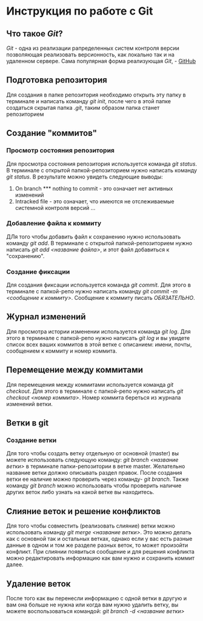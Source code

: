 # Инструкция по работе с Git

## Что такое *Git*?
*Git* - одна из реализации рапределенных систем контроля версии позволяющая реализовать версионность, как локально так и на удаленном сервере. Сама популярная форма реализующая *Git*, - [GitHub](https://github.com/)

## Подготовка репозитория
Для создания в папке репозитория необходимо открыть эту папку в терминале и написать команду *git init*, после чего в этой папке создаться скрытая папка *.git*, таким образом папка станет репозиторием


## Создание "коммитов"

### Просмотр состояния репозитория 
Для просмотра состояния репозитория используется команда *git status*. В терминале с открытой папкой-репозиторием нужно написать команду *git status*. В результате можно увидеть следующие выводы:
1. On branch *** nothing to commit - это означает нет активных изменений
2. Intracked file - это означает, что имеются не отслеживаемые системной контроля версий
...

### Добавление файла к коммиту
ДЛя того чтобы добавить файл к сохранению нужно использовать команду *git add*. В терминале с открытой папкой-репозиторием нужно написать *git add <название файла>*, и этот файл добавиться к "сохранению". 

### Создание фиксации
 Для создания фиксации используется команда *git commit*. Для этого в терминале с папкой-репо нужно написать команду *git commit -m <сообщение к коммиту>*. Сообщение к коммиту писать *ОБЯЗАТЕЛЬНО*.



## Журнал изменений 
Для просмотра истории изменении используется команда *git log*. Для этого в терминале с папкой-репо нужно написать *git log* и вы увидете список всех ваших коммитов в этой ветке с описанием: имени, почты, сообщением к коммиту и номер коммита.

## Перемещение между коммитами
Для перемещения между коммитами используется команда *git checkout*. Для этого в терминале с папкой-репо нужно написать *git checkout <номер коммита>*. Номер коммита береться из журнала изменений ветки.

## Ветки в git
### Создание ветки
Для того чтобы создать ветку отдельную от основной (master) вы можете использовать следующую команду:  *git branch <название ветки>* в терминале папки-репозитории в ветке master. Желательно название ветки должно описывать раздел правок. После создания ветки ее наличие можно проверить через команду- *git branch*. Также команду *git branch* можно использовать чтобы проверить наличие других веток либо узнать на какой ветке вы находитесь.

## Слияние веток и решение конфликтов 
 Для того чтобы совместить (реализовать слияние) ветки можно использовать команду *git merge <название ветки>*. Это можно делать как с основной так и остальных ветках, однако если у вас есть разные данные в одном и том же разделе разных веток, то может произойти конфликт. При слиянии появиться сообщение и для решения конфликта можно редактировать информацию как вам нужно и сохранить коммит далее.

## Удаление веток
 После того как вы перенесли информацию с одной ветки в другую и вам она больше не нужна или когда вам нужно удалить ветку, вы можете воспользоваться командой: *git branch -d <название ветки>*


